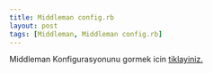 ```yaml
---
title: Middleman config.rb
layout: post
tags: [Middleman, Middleman config.rb]
---
```


Middleman Konfigurasyonunu gormek icin [tiklayiniz.][1]

[1]: https://gist.github.com/coskuntekin/7335404
